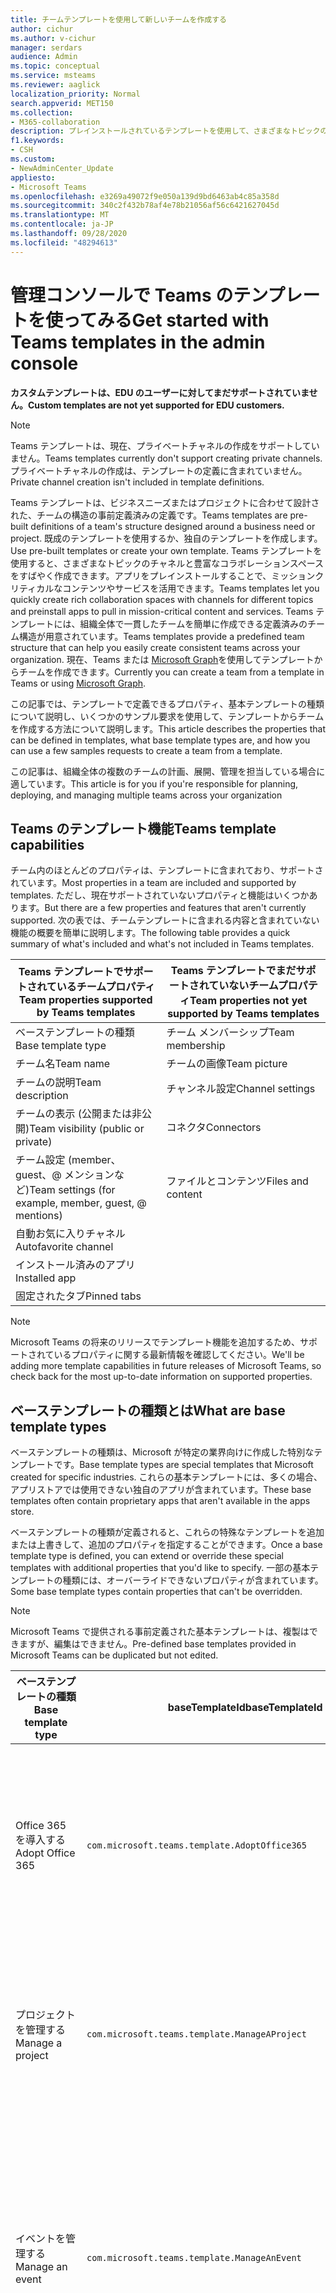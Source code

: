```yaml
---
title: チームテンプレートを使用して新しいチームを作成する
author: cichur
ms.author: v-cichur
manager: serdars
audience: Admin
ms.topic: conceptual
ms.service: msteams
ms.reviewer: aaglick
localization_priority: Normal
search.appverid: MET150
ms.collection:
- M365-collaboration
description: プレインストールされているテンプレートを使用して、さまざまなトピックのチャネルでコラボレーションスペースを作成するために Teams テンプレートを使用する方法について説明します。
f1.keywords:
- CSH
ms.custom:
- NewAdminCenter_Update
appliesto:
- Microsoft Teams
ms.openlocfilehash: e3269a49072f9e050a139d9bd6463ab4c85a358d
ms.sourcegitcommit: 340c2f432b78af4e78b21056af56c6421627045d
ms.translationtype: MT
ms.contentlocale: ja-JP
ms.lasthandoff: 09/28/2020
ms.locfileid: "48294613"
---
```

# <a name="get-started-with-teams-templates-in-the-admin-console"></a><span data-ttu-id="612ad-103">管理コンソールで Teams のテンプレートを使ってみる</span><span class="sxs-lookup"><span data-stu-id="612ad-103">Get started with Teams templates in the admin console</span></span>

<span data-ttu-id="612ad-104">**カスタムテンプレートは、EDU のユーザーに対してまだサポートされていません。**</span><span class="sxs-lookup"><span data-stu-id="612ad-104">**Custom templates are not yet supported for EDU customers.**</span></span>

> [!NOTE]
> <span data-ttu-id="612ad-105">Teams テンプレートは、現在、プライベートチャネルの作成をサポートしていません。</span><span class="sxs-lookup"><span data-stu-id="612ad-105">Teams templates currently don't support creating private channels.</span></span> <span data-ttu-id="612ad-106">プライベートチャネルの作成は、テンプレートの定義に含まれていません。</span><span class="sxs-lookup"><span data-stu-id="612ad-106">Private channel creation isn't included in template definitions.</span></span>

<span data-ttu-id="612ad-107">Teams テンプレートは、ビジネスニーズまたはプロジェクトに合わせて設計された、チームの構造の事前定義済みの定義です。</span><span class="sxs-lookup"><span data-stu-id="612ad-107">Teams templates are pre-built definitions of a team's structure designed around a business need or project.</span></span> <span data-ttu-id="612ad-108">既成のテンプレートを使用するか、独自のテンプレートを作成します。</span><span class="sxs-lookup"><span data-stu-id="612ad-108">Use pre-built templates or create your own template.</span></span> <span data-ttu-id="612ad-109">Teams テンプレートを使用すると、さまざまなトピックのチャネルと豊富なコラボレーションスペースをすばやく作成できます。アプリをプレインストールすることで、ミッションクリティカルなコンテンツやサービスを活用できます。</span><span class="sxs-lookup"><span data-stu-id="612ad-109">Teams templates let you quickly create rich collaboration spaces with channels for different topics and preinstall apps to pull in mission-critical content and services.</span></span> <span data-ttu-id="612ad-110">Teams テンプレートには、組織全体で一貫したチームを簡単に作成できる定義済みのチーム構造が用意されています。</span><span class="sxs-lookup"><span data-stu-id="612ad-110">Teams templates provide a predefined team structure that can help you easily create consistent teams across your organization.</span></span> <span data-ttu-id="612ad-111">現在、Teams または [Microsoft Graph](get-started-with-teams-templates.md)を使用してテンプレートからチームを作成できます。</span><span class="sxs-lookup"><span data-stu-id="612ad-111">Currently you can create a team from a template in Teams or using [Microsoft Graph](get-started-with-teams-templates.md).</span></span>

<span data-ttu-id="612ad-112">この記事では、テンプレートで定義できるプロパティ、基本テンプレートの種類について説明し、いくつかのサンプル要求を使用して、テンプレートからチームを作成する方法について説明します。</span><span class="sxs-lookup"><span data-stu-id="612ad-112">This article describes the properties that can be defined in templates, what base template types are, and how you can use a few samples requests to create a team from a template.</span></span>

<span data-ttu-id="612ad-113">この記事は、組織全体の複数のチームの計画、展開、管理を担当している場合に適しています。</span><span class="sxs-lookup"><span data-stu-id="612ad-113">This article is for you if you're responsible for planning, deploying, and managing multiple teams across your organization</span></span>

## <a name="teams-template-capabilities"></a><span data-ttu-id="612ad-114">Teams のテンプレート機能</span><span class="sxs-lookup"><span data-stu-id="612ad-114">Teams template capabilities</span></span>

<span data-ttu-id="612ad-115">チーム内のほとんどのプロパティは、テンプレートに含まれており、サポートされています。</span><span class="sxs-lookup"><span data-stu-id="612ad-115">Most properties in a team are included and supported by templates.</span></span> <span data-ttu-id="612ad-116">ただし、現在サポートされていないプロパティと機能はいくつかあります。</span><span class="sxs-lookup"><span data-stu-id="612ad-116">But there are a few properties and features that aren't currently supported.</span></span> <span data-ttu-id="612ad-117">次の表では、チームテンプレートに含まれる内容と含まれていない機能の概要を簡単に説明します。</span><span class="sxs-lookup"><span data-stu-id="612ad-117">The following table provides a quick summary of what's included and what's not included in Teams templates.</span></span>

| <span data-ttu-id="612ad-118">**Teams テンプレートでサポートされているチームプロパティ**</span><span class="sxs-lookup"><span data-stu-id="612ad-118">**Team properties supported by Teams templates**</span></span> | <span data-ttu-id="612ad-119">**Teams テンプレートでまだサポートされていないチームプロパティ**</span><span class="sxs-lookup"><span data-stu-id="612ad-119">**Team properties not yet supported by Teams templates**</span></span> |
| ------------------------------------------------ | -------------------------------------------------------- |
| <span data-ttu-id="612ad-120">ベーステンプレートの種類</span><span class="sxs-lookup"><span data-stu-id="612ad-120">Base template type</span></span> | <span data-ttu-id="612ad-121">チーム メンバーシップ</span><span class="sxs-lookup"><span data-stu-id="612ad-121">Team membership</span></span> |
| <span data-ttu-id="612ad-122">チーム名</span><span class="sxs-lookup"><span data-stu-id="612ad-122">Team name</span></span> | <span data-ttu-id="612ad-123">チームの画像</span><span class="sxs-lookup"><span data-stu-id="612ad-123">Team picture</span></span> |
| <span data-ttu-id="612ad-124">チームの説明</span><span class="sxs-lookup"><span data-stu-id="612ad-124">Team description</span></span> | <span data-ttu-id="612ad-125">チャンネル設定</span><span class="sxs-lookup"><span data-stu-id="612ad-125">Channel settings</span></span> |
| <span data-ttu-id="612ad-126">チームの表示 (公開または非公開)</span><span class="sxs-lookup"><span data-stu-id="612ad-126">Team visibility (public or private)</span></span> | <span data-ttu-id="612ad-127">コネクタ</span><span class="sxs-lookup"><span data-stu-id="612ad-127">Connectors</span></span> |
| <span data-ttu-id="612ad-128">チーム設定 (member、guest、@ メンションなど)</span><span class="sxs-lookup"><span data-stu-id="612ad-128">Team settings (for example, member, guest, @ mentions)</span></span> | <span data-ttu-id="612ad-129">ファイルとコンテンツ</span><span class="sxs-lookup"><span data-stu-id="612ad-129">Files and content</span></span> |
| <span data-ttu-id="612ad-130">自動お気に入りチャネル</span><span class="sxs-lookup"><span data-stu-id="612ad-130">Autofavorite channel</span></span> | |
| <span data-ttu-id="612ad-131">インストール済みのアプリ</span><span class="sxs-lookup"><span data-stu-id="612ad-131">Installed app</span></span> | |
| <span data-ttu-id="612ad-132">固定されたタブ</span><span class="sxs-lookup"><span data-stu-id="612ad-132">Pinned tabs</span></span> | |

> [!NOTE]
> <span data-ttu-id="612ad-133">Microsoft Teams の将来のリリースでテンプレート機能を追加するため、サポートされているプロパティに関する最新情報を確認してください。</span><span class="sxs-lookup"><span data-stu-id="612ad-133">We'll be adding more template capabilities in future releases of Microsoft Teams, so check back for the most up-to-date information on supported properties.</span></span>

## <a name="what-are-base-template-types"></a><span data-ttu-id="612ad-134">ベーステンプレートの種類とは</span><span class="sxs-lookup"><span data-stu-id="612ad-134">What are base template types</span></span>

<span data-ttu-id="612ad-135">ベーステンプレートの種類は、Microsoft が特定の業界向けに作成した特別なテンプレートです。</span><span class="sxs-lookup"><span data-stu-id="612ad-135">Base template types are special templates that Microsoft created for specific industries.</span></span> <span data-ttu-id="612ad-136">これらの基本テンプレートには、多くの場合、アプリストアでは使用できない独自のアプリが含まれています。</span><span class="sxs-lookup"><span data-stu-id="612ad-136">These base templates often contain proprietary apps that aren't available in the apps store.</span></span>

<span data-ttu-id="612ad-137">ベーステンプレートの種類が定義されると、これらの特殊なテンプレートを追加または上書きして、追加のプロパティを指定することができます。</span><span class="sxs-lookup"><span data-stu-id="612ad-137">Once a base template type is defined, you can extend or override these special templates with additional properties that you'd like to specify.</span></span> <span data-ttu-id="612ad-138">一部の基本テンプレートの種類には、オーバーライドできないプロパティが含まれています。</span><span class="sxs-lookup"><span data-stu-id="612ad-138">Some base template types contain properties that can't be overridden.</span></span>

> [!NOTE]
> <span data-ttu-id="612ad-139">Microsoft Teams で提供される事前定義された基本テンプレートは、複製はできますが、編集はできません。</span><span class="sxs-lookup"><span data-stu-id="612ad-139">Pre-defined base templates provided in Microsoft Teams can be duplicated but not edited.</span></span>

| <span data-ttu-id="612ad-140">ベーステンプレートの種類</span><span class="sxs-lookup"><span data-stu-id="612ad-140">Base template type</span></span> | <span data-ttu-id="612ad-141">baseTemplateId</span><span class="sxs-lookup"><span data-stu-id="612ad-141">baseTemplateId</span></span> | <span data-ttu-id="612ad-142">この基本テンプレートに含まれるプロパティ</span><span class="sxs-lookup"><span data-stu-id="612ad-142">Properties that come with this base template</span></span> |
| ------------------ |----|----------------------------------------------------- |
| <span data-ttu-id="612ad-143">Office 365 を導入する</span><span class="sxs-lookup"><span data-stu-id="612ad-143">Adopt Office 365</span></span> |`com.microsoft.teams.template.AdoptOffice365`|  <span data-ttu-id="612ad-144">チャネル</span><span class="sxs-lookup"><span data-stu-id="612ad-144">Channels:</span></span> <ul><li><span data-ttu-id="612ad-145">一般</span><span class="sxs-lookup"><span data-stu-id="612ad-145">General</span></span></li> <li><span data-ttu-id="612ad-146">お知らせ</span><span class="sxs-lookup"><span data-stu-id="612ad-146">Announcements</span></span></li> <li><span data-ttu-id="612ad-147">チャンピオンのコーナー</span><span class="sxs-lookup"><span data-stu-id="612ad-147">Champions corner</span></span></li> <li><span data-ttu-id="612ad-148">チームフォーム</span><span class="sxs-lookup"><span data-stu-id="612ad-148">Team forms</span></span></li></ul> <span data-ttu-id="612ad-149">アプリ</span><span class="sxs-lookup"><span data-stu-id="612ad-149">Apps:</span></span> <ul><li><span data-ttu-id="612ad-150">ウィキ</span><span class="sxs-lookup"><span data-stu-id="612ad-150">Wiki</span></span></li>  <li><span data-ttu-id="612ad-151">カレンダー</span><span class="sxs-lookup"><span data-stu-id="612ad-151">Calendar</span></span></li> |
| <span data-ttu-id="612ad-152">プロジェクトを管理する</span><span class="sxs-lookup"><span data-stu-id="612ad-152">Manage a project</span></span> |`com.microsoft.teams.template.ManageAProject`| <span data-ttu-id="612ad-153">チャネル</span><span class="sxs-lookup"><span data-stu-id="612ad-153">Channels:</span></span> <ul><li><span data-ttu-id="612ad-154">一般</span><span class="sxs-lookup"><span data-stu-id="612ad-154">General</span></span></li> <li><span data-ttu-id="612ad-155">お知らせ</span><span class="sxs-lookup"><span data-stu-id="612ad-155">Announcements</span></span></li> <li><span data-ttu-id="612ad-156">参照</span><span class="sxs-lookup"><span data-stu-id="612ad-156">Resources</span></span></li> <li><span data-ttu-id="612ad-157">計画</span><span class="sxs-lookup"><span data-stu-id="612ad-157">Planning</span></span></li></ul> <span data-ttu-id="612ad-158">アプリ</span><span class="sxs-lookup"><span data-stu-id="612ad-158">Apps:</span></span><ul><li><span data-ttu-id="612ad-159">ウィキ</span><span class="sxs-lookup"><span data-stu-id="612ad-159">Wiki</span></span></li><li><span data-ttu-id="612ad-160">OneNote</span><span class="sxs-lookup"><span data-stu-id="612ad-160">OneNote</span></span></li></ul> |
| <span data-ttu-id="612ad-161">イベントを管理する</span><span class="sxs-lookup"><span data-stu-id="612ad-161">Manage an event</span></span>|`com.microsoft.teams.template.ManageAnEvent` | <span data-ttu-id="612ad-162">チャネル</span><span class="sxs-lookup"><span data-stu-id="612ad-162">Channels:</span></span> <ul><li><span data-ttu-id="612ad-163">一般</span><span class="sxs-lookup"><span data-stu-id="612ad-163">General</span></span></li> <li><span data-ttu-id="612ad-164">お知らせ</span><span class="sxs-lookup"><span data-stu-id="612ad-164">Announcements</span></span></li> <li><span data-ttu-id="612ad-165">予算</span><span class="sxs-lookup"><span data-stu-id="612ad-165">Budget</span></span></li> <li><span data-ttu-id="612ad-166">コンテンツ</span><span class="sxs-lookup"><span data-stu-id="612ad-166">Content</span></span></li><li><span data-ttu-id="612ad-167">物流</span><span class="sxs-lookup"><span data-stu-id="612ad-167">Logistics</span></span></li> <li><span data-ttu-id="612ad-168">計画</span><span class="sxs-lookup"><span data-stu-id="612ad-168">Planning</span></span></li> <li> <span data-ttu-id="612ad-169">マーケティングと PR</span><span class="sxs-lookup"><span data-stu-id="612ad-169">Marketing and PR</span></span></li></ul> <span data-ttu-id="612ad-170">アプリ</span><span class="sxs-lookup"><span data-stu-id="612ad-170">Apps:</span></span><ul><li><span data-ttu-id="612ad-171">ウィキ</span><span class="sxs-lookup"><span data-stu-id="612ad-171">Wiki</span></span></li><li><span data-ttu-id="612ad-172">当</span><span class="sxs-lookup"><span data-stu-id="612ad-172">Website</span></span></li> <li><span data-ttu-id="612ad-173">YouTube</span><span class="sxs-lookup"><span data-stu-id="612ad-173">YouTube</span></span></li> <li><span data-ttu-id="612ad-174">プランナー</span><span class="sxs-lookup"><span data-stu-id="612ad-174">Planner</span></span></li> <li><span data-ttu-id="612ad-175">OneNote</span><span class="sxs-lookup"><span data-stu-id="612ad-175">OneNote</span></span></li></ul> |
|<span data-ttu-id="612ad-176">オンボード従業員</span><span class="sxs-lookup"><span data-stu-id="612ad-176">Onboard employees</span></span>|`com.microsoft.teams.template.OnboardEmployees` | <span data-ttu-id="612ad-177">チャネル</span><span class="sxs-lookup"><span data-stu-id="612ad-177">Channels:</span></span> <ul><li><span data-ttu-id="612ad-178">一般</span><span class="sxs-lookup"><span data-stu-id="612ad-178">General</span></span></li> <li><span data-ttu-id="612ad-179">お知らせ</span><span class="sxs-lookup"><span data-stu-id="612ad-179">Announcements</span></span></li> <li><span data-ttu-id="612ad-180">従業員チャット</span><span class="sxs-lookup"><span data-stu-id="612ad-180">Employee chat</span></span></li> <li><span data-ttu-id="612ad-181">トレーニング</span><span class="sxs-lookup"><span data-stu-id="612ad-181">Training</span></span></li></ul><span data-ttu-id="612ad-182">アプリ</span><span class="sxs-lookup"><span data-stu-id="612ad-182">Apps:</span></span><ul><li><span data-ttu-id="612ad-183">ウィキ</span><span class="sxs-lookup"><span data-stu-id="612ad-183">Wiki</span></span></li><li><span data-ttu-id="612ad-184">お気に入り</span><span class="sxs-lookup"><span data-stu-id="612ad-184">Communities</span></span></li></ul>|
|<span data-ttu-id="612ad-185">ヘルプデスクを整理する</span><span class="sxs-lookup"><span data-stu-id="612ad-185">Organize help desk</span></span>| `com.microsoft.teams.template.OrganizeHelpDesk`|<span data-ttu-id="612ad-186">チャネル</span><span class="sxs-lookup"><span data-stu-id="612ad-186">Channels:</span></span><ul><li><span data-ttu-id="612ad-187">一般</span><span class="sxs-lookup"><span data-stu-id="612ad-187">General</span></span></li><li><span data-ttu-id="612ad-188">お知らせ</span><span class="sxs-lookup"><span data-stu-id="612ad-188">Announcements</span></span></li><li><span data-ttu-id="612ad-189">FAQ</span><span class="sxs-lookup"><span data-stu-id="612ad-189">FAQ</span></span></li></ul><span data-ttu-id="612ad-190">アプリ</span><span class="sxs-lookup"><span data-stu-id="612ad-190">Apps:</span></span><ul><li><span data-ttu-id="612ad-191">ウィキ</span><span class="sxs-lookup"><span data-stu-id="612ad-191">Wiki</span></span></li><li><span data-ttu-id="612ad-192">OneNote</span><span class="sxs-lookup"><span data-stu-id="612ad-192">OneNote</span></span></li></ul> |
| <span data-ttu-id="612ad-193">治療での共同作業</span><span class="sxs-lookup"><span data-stu-id="612ad-193">Collaborate on patient care</span></span>| `healthcareWard `| <span data-ttu-id="612ad-194">チャネル</span><span class="sxs-lookup"><span data-stu-id="612ad-194">Channels:</span></span><ul><li><span data-ttu-id="612ad-195">一般</span><span class="sxs-lookup"><span data-stu-id="612ad-195">General</span></span></li><li><span data-ttu-id="612ad-196">お知らせ</span><span class="sxs-lookup"><span data-stu-id="612ad-196">Announcements</span></span></li><li><span data-ttu-id="612ad-197">Huddles</span><span class="sxs-lookup"><span data-stu-id="612ad-197">Huddles</span></span></li><li><span data-ttu-id="612ad-198">切り下げ</span><span class="sxs-lookup"><span data-stu-id="612ad-198">Rounds</span></span></li><li><span data-ttu-id="612ad-199">割り当てる</span><span class="sxs-lookup"><span data-stu-id="612ad-199">Staffing</span></span></li><li><span data-ttu-id="612ad-200">トレーニング</span><span class="sxs-lookup"><span data-stu-id="612ad-200">Training</span></span></li></ul> <span data-ttu-id="612ad-201">アプリ</span><span class="sxs-lookup"><span data-stu-id="612ad-201">Apps:</span></span> <ul><li><span data-ttu-id="612ad-202">ウィキ</span><span class="sxs-lookup"><span data-stu-id="612ad-202">Wiki</span></span></li>|
| <span data-ttu-id="612ad-203">グローバルな危機またはイベントでの共同作業</span><span class="sxs-lookup"><span data-stu-id="612ad-203">Collaborate on global crisis or event</span></span> |`com.microsoft.teams.template.CollaborateOnAGlobalCrisisOrEvent`| <span data-ttu-id="612ad-204">チャネル</span><span class="sxs-lookup"><span data-stu-id="612ad-204">Channels:</span></span> <ul><li><span data-ttu-id="612ad-205">一般</span><span class="sxs-lookup"><span data-stu-id="612ad-205">General</span></span><li><span data-ttu-id="612ad-206">お知らせ</span><span class="sxs-lookup"><span data-stu-id="612ad-206">Announcements</span></span></li><li><span data-ttu-id="612ad-207">世界中のニュース</span><span class="sxs-lookup"><span data-stu-id="612ad-207">World news</span></span></li><li><span data-ttu-id="612ad-208">ビジネス継続性</span><span class="sxs-lookup"><span data-stu-id="612ad-208">Business continuity</span></span></li><li><span data-ttu-id="612ad-209">リモート作業</span><span class="sxs-lookup"><span data-stu-id="612ad-209">Remote working</span></span></li><li><span data-ttu-id="612ad-210">内部通信</span><span class="sxs-lookup"><span data-stu-id="612ad-210">Internal comms</span></span></li><li><span data-ttu-id="612ad-211">外部通信</span><span class="sxs-lookup"><span data-stu-id="612ad-211">External comms</span></span></li><li><span data-ttu-id="612ad-212">顧客の苦情</span><span class="sxs-lookup"><span data-stu-id="612ad-212">Customer complaints</span></span></li><li><span data-ttu-id="612ad-213">称賛</span><span class="sxs-lookup"><span data-stu-id="612ad-213">Kudos</span></span></li><li><span data-ttu-id="612ad-214">エグゼクティブ更新プログラム</span><span class="sxs-lookup"><span data-stu-id="612ad-214">Executive update</span></span></li></ul><span data-ttu-id="612ad-215">アプリ</span><span class="sxs-lookup"><span data-stu-id="612ad-215">Apps:</span></span> <ul><li><span data-ttu-id="612ad-216">称賛</span><span class="sxs-lookup"><span data-stu-id="612ad-216">Praise</span></span></li><li><span data-ttu-id="612ad-217">ウィキ</span><span class="sxs-lookup"><span data-stu-id="612ad-217">Wiki</span></span></li><li><span data-ttu-id="612ad-218">当</span><span class="sxs-lookup"><span data-stu-id="612ad-218">Website</span></span></li></ul>|
|<span data-ttu-id="612ad-219">銀行支店内での共同作業</span><span class="sxs-lookup"><span data-stu-id="612ad-219">Collaborate within a bank branch</span></span>| `com.microsoft.teams.template.CollaborateWithinABankBranch `|<span data-ttu-id="612ad-220">チャネル</span><span class="sxs-lookup"><span data-stu-id="612ad-220">Channels:</span></span> <ul><li><span data-ttu-id="612ad-221">一般</span><span class="sxs-lookup"><span data-stu-id="612ad-221">General</span></span><li><span data-ttu-id="612ad-222">お知らせ</span><span class="sxs-lookup"><span data-stu-id="612ad-222">Announcements</span></span></li><li><span data-ttu-id="612ad-223">Huddles</span><span class="sxs-lookup"><span data-stu-id="612ad-223">Huddles</span></span></li><li><span data-ttu-id="612ad-224">顧客の会議</span><span class="sxs-lookup"><span data-stu-id="612ad-224">Customer meetings</span></span></li><li><span data-ttu-id="612ad-225">コーチング</span><span class="sxs-lookup"><span data-stu-id="612ad-225">Coaching</span></span></li><li><span data-ttu-id="612ad-226">スキルの開発</span><span class="sxs-lookup"><span data-stu-id="612ad-226">Skills development</span></span></li><li><span data-ttu-id="612ad-227">ローン処理</span><span class="sxs-lookup"><span data-stu-id="612ad-227">Loan processing</span></span></li><li><span data-ttu-id="612ad-228">顧客の苦情</span><span class="sxs-lookup"><span data-stu-id="612ad-228">Customer complaints</span></span></li><li><span data-ttu-id="612ad-229">称賛</span><span class="sxs-lookup"><span data-stu-id="612ad-229">Kudos</span></span></li><li><span data-ttu-id="612ad-230">楽しい機能</span><span class="sxs-lookup"><span data-stu-id="612ad-230">Fun stuff</span></span></li><li><span data-ttu-id="612ad-231">コンプライアンス</span><span class="sxs-lookup"><span data-stu-id="612ad-231">Compliance</span></span></li></ul>|
|<span data-ttu-id="612ad-232">インシデント応答の調整</span><span class="sxs-lookup"><span data-stu-id="612ad-232">Coordinate incident response</span></span>| `com.microsoft.teams.template.CoordinateIncidentResponse`|<span data-ttu-id="612ad-233">チャネル</span><span class="sxs-lookup"><span data-stu-id="612ad-233">Channels:</span></span> <ul><li><span data-ttu-id="612ad-234">一般</span><span class="sxs-lookup"><span data-stu-id="612ad-234">General</span></span><li><span data-ttu-id="612ad-235">お知らせ</span><span class="sxs-lookup"><span data-stu-id="612ad-235">Announcements</span></span></li><li><span data-ttu-id="612ad-236">物流</span><span class="sxs-lookup"><span data-stu-id="612ad-236">Logistics</span></span></li><li><span data-ttu-id="612ad-237">計画</span><span class="sxs-lookup"><span data-stu-id="612ad-237">Planning</span></span></li><li><span data-ttu-id="612ad-238">Recovery</span><span class="sxs-lookup"><span data-stu-id="612ad-238">Recovery</span></span></li><li><span data-ttu-id="612ad-239">度</span><span class="sxs-lookup"><span data-stu-id="612ad-239">Urgent</span></span></li></ul> <span data-ttu-id="612ad-240">アプリ</span><span class="sxs-lookup"><span data-stu-id="612ad-240">Apps:</span></span> <ul><li><span data-ttu-id="612ad-241">ウィキ</span><span class="sxs-lookup"><span data-stu-id="612ad-241">Wiki</span></span></li><li><span data-ttu-id="612ad-242">Excel</span><span class="sxs-lookup"><span data-stu-id="612ad-242">Excel</span></span></li><li><span data-ttu-id="612ad-243">OneNote</span><span class="sxs-lookup"><span data-stu-id="612ad-243">OneNote</span></span></li><li><span data-ttu-id="612ad-244">SharePoint</span><span class="sxs-lookup"><span data-stu-id="612ad-244">SharePoint</span></span></li><li><span data-ttu-id="612ad-245">プランナー</span><span class="sxs-lookup"><span data-stu-id="612ad-245">Planner</span></span></li></ul>|
|<span data-ttu-id="612ad-246">病院</span><span class="sxs-lookup"><span data-stu-id="612ad-246">Hospital</span></span>| <span data-ttu-id="612ad-247">`healthcareHospita`プレーン</span><span class="sxs-lookup"><span data-stu-id="612ad-247">`healthcareHospita`l</span></span> |<span data-ttu-id="612ad-248">チャネル</span><span class="sxs-lookup"><span data-stu-id="612ad-248">Channels:</span></span> <ul><li><span data-ttu-id="612ad-249">一般</span><span class="sxs-lookup"><span data-stu-id="612ad-249">General</span></span><li><span data-ttu-id="612ad-250">お知らせ</span><span class="sxs-lookup"><span data-stu-id="612ad-250">Announcements</span></span></li><li><span data-ttu-id="612ad-251">コンプライアンス</span><span class="sxs-lookup"><span data-stu-id="612ad-251">Compliance</span></span></li><li><span data-ttu-id="612ad-252">Custodial</span><span class="sxs-lookup"><span data-stu-id="612ad-252">Custodial</span></span></li><li><span data-ttu-id="612ad-253">人事</span><span class="sxs-lookup"><span data-stu-id="612ad-253">Human resources</span></span></li><li><span data-ttu-id="612ad-254">薬</span><span class="sxs-lookup"><span data-stu-id="612ad-254">Pharmacy</span></span></li></ul> <span data-ttu-id="612ad-255">アプリ</span><span class="sxs-lookup"><span data-stu-id="612ad-255">Apps:</span></span> <ul><li><span data-ttu-id="612ad-256">ウィキ</span><span class="sxs-lookup"><span data-stu-id="612ad-256">Wiki</span></span></li></ul>|
|<span data-ttu-id="612ad-257">ストアを整理する</span><span class="sxs-lookup"><span data-stu-id="612ad-257">Organize a store</span></span>| `retailStore` |<span data-ttu-id="612ad-258">チャネル</span><span class="sxs-lookup"><span data-stu-id="612ad-258">Channels:</span></span> <ul><li><span data-ttu-id="612ad-259">一般</span><span class="sxs-lookup"><span data-stu-id="612ad-259">General</span></span><li><span data-ttu-id="612ad-260">シフトハンド</span><span class="sxs-lookup"><span data-stu-id="612ad-260">Shift handoff</span></span></li><li><span data-ttu-id="612ad-261">意欲</span><span class="sxs-lookup"><span data-stu-id="612ad-261">Learning</span></span></li></ul> <span data-ttu-id="612ad-262">アプリ</span><span class="sxs-lookup"><span data-stu-id="612ad-262">Apps:</span></span> <ul><li><span data-ttu-id="612ad-263">ウィキ</span><span class="sxs-lookup"><span data-stu-id="612ad-263">Wiki</span></span></li></ul>|
|<span data-ttu-id="612ad-264">品質と安全性</span><span class="sxs-lookup"><span data-stu-id="612ad-264">Quality and safety</span></span> |`com.microsoft.teams.template.QualitySafety`|<span data-ttu-id="612ad-265">チャネル</span><span class="sxs-lookup"><span data-stu-id="612ad-265">Channels:</span></span> <ul><li><span data-ttu-id="612ad-266">一般</span><span class="sxs-lookup"><span data-stu-id="612ad-266">General</span></span><li><span data-ttu-id="612ad-267">お知らせ</span><span class="sxs-lookup"><span data-stu-id="612ad-267">Announcements</span></span></li><li><span data-ttu-id="612ad-268">行1</span><span class="sxs-lookup"><span data-stu-id="612ad-268">Line 1</span></span></li><li><span data-ttu-id="612ad-269">2行目</span><span class="sxs-lookup"><span data-stu-id="612ad-269">Line 2</span></span></li><li><span data-ttu-id="612ad-270">行3</span><span class="sxs-lookup"><span data-stu-id="612ad-270">Line 3</span></span></li><li><span data-ttu-id="612ad-271">安全</span><span class="sxs-lookup"><span data-stu-id="612ad-271">Safety</span></span></li><li><span data-ttu-id="612ad-272">トレーニング</span><span class="sxs-lookup"><span data-stu-id="612ad-272">Training</span></span></li><li><span data-ttu-id="612ad-273">メンテナンス</span><span class="sxs-lookup"><span data-stu-id="612ad-273">Maintenance</span></span></li><li><span data-ttu-id="612ad-274">楽しい機能</span><span class="sxs-lookup"><span data-stu-id="612ad-274">Fun stuff</span></span></li></ul> <span data-ttu-id="612ad-275">アプリ</span><span class="sxs-lookup"><span data-stu-id="612ad-275">Apps:</span></span> <ul><li><span data-ttu-id="612ad-276">ウィキ</span><span class="sxs-lookup"><span data-stu-id="612ad-276">Wiki</span></span></li></ul>|
|<span data-ttu-id="612ad-277">小売課長のコラボレーション</span><span class="sxs-lookup"><span data-stu-id="612ad-277">Retail - manager collaboration</span></span>| `retailManagerCollaboration` |<span data-ttu-id="612ad-278">チャネル</span><span class="sxs-lookup"><span data-stu-id="612ad-278">Channels:</span></span> <ul><li><span data-ttu-id="612ad-279">一般</span><span class="sxs-lookup"><span data-stu-id="612ad-279">General</span></span><li><span data-ttu-id="612ad-280">操作</span><span class="sxs-lookup"><span data-stu-id="612ad-280">Operations</span></span></li><li><span data-ttu-id="612ad-281">意欲</span><span class="sxs-lookup"><span data-stu-id="612ad-281">Learning</span></span></li></ul> <span data-ttu-id="612ad-282">アプリ</span><span class="sxs-lookup"><span data-stu-id="612ad-282">Apps:</span></span> <ul><li><span data-ttu-id="612ad-283">ウィキ</span><span class="sxs-lookup"><span data-stu-id="612ad-283">Wiki</span></span></li></ul>|
||||

<span data-ttu-id="612ad-284">テンプレートカテゴリの詳細については、次のカテゴリを参照してください。</span><span class="sxs-lookup"><span data-stu-id="612ad-284">For more information about the template categories, see the following categories:</span></span>

- [<span data-ttu-id="612ad-285">財務テンプレート</span><span class="sxs-lookup"><span data-stu-id="612ad-285">Financial templates</span></span>](financial-teams-templates-in-the-admin-console.md)
- [<span data-ttu-id="612ad-286">一般的なテンプレート</span><span class="sxs-lookup"><span data-stu-id="612ad-286">General templates</span></span>](general-teams-templates-in-the-admin-console.md)
- [<span data-ttu-id="612ad-287">行政機関向けテンプレート</span><span class="sxs-lookup"><span data-stu-id="612ad-287">Government templates</span></span>](government-teams-templates-in-the-admin-console.md)
- [<span data-ttu-id="612ad-288">医療用テンプレート</span><span class="sxs-lookup"><span data-stu-id="612ad-288">Healthcare templates</span></span>](expand-teams-across-your-org/healthcare/healthcare-templates-admin-console.md)
- [<span data-ttu-id="612ad-289">製造テンプレート</span><span class="sxs-lookup"><span data-stu-id="612ad-289">Manufacturing templates</span></span>](manufacturing-teams-templates-in-the-admin-console.md)
- [<span data-ttu-id="612ad-290">小売用テンプレート</span><span class="sxs-lookup"><span data-stu-id="612ad-290">Retail templates</span></span>](retail-teams-templates-in-the-admin-console.md)

## <a name="template-size-limits"></a><span data-ttu-id="612ad-291">テンプレートサイズの制限</span><span class="sxs-lookup"><span data-stu-id="612ad-291">Template size limits</span></span>

<span data-ttu-id="612ad-292">テンプレートは、特定の数のチャネル、タブ、アプリに制限されます。</span><span class="sxs-lookup"><span data-stu-id="612ad-292">Templates are limited to a specific number of channels, tabs, and apps.</span></span>

 > [!Note]
 > <span data-ttu-id="612ad-293">テンプレートから作成された後で、チームにチャネル、タブ、アプリを追加することができます。</span><span class="sxs-lookup"><span data-stu-id="612ad-293">You can add more channels, tabs, and apps to the team after it's been created from a template.</span></span>

|<span data-ttu-id="612ad-294">機能</span><span class="sxs-lookup"><span data-stu-id="612ad-294">Feature</span></span> | <span data-ttu-id="612ad-295">抑制</span><span class="sxs-lookup"><span data-stu-id="612ad-295">Limit</span></span>|
|-|-|
|<span data-ttu-id="612ad-296">テンプレートあたりのチャネル数</span><span class="sxs-lookup"><span data-stu-id="612ad-296">Channels per template</span></span> | <span data-ttu-id="612ad-297">マート</span><span class="sxs-lookup"><span data-stu-id="612ad-297">15</span></span> |
|<span data-ttu-id="612ad-298">テンプレートのチャネルごとのタブ</span><span class="sxs-lookup"><span data-stu-id="612ad-298">Tabs per channel in a template</span></span> | <span data-ttu-id="612ad-299">超える</span><span class="sxs-lookup"><span data-stu-id="612ad-299">20</span></span> |
|<span data-ttu-id="612ad-300">テンプレートあたりのアプリ数</span><span class="sxs-lookup"><span data-stu-id="612ad-300">Apps per template</span></span> | <span data-ttu-id="612ad-301">50</span><span class="sxs-lookup"><span data-stu-id="612ad-301">50</span></span>|
|||

<span data-ttu-id="612ad-302">詳細については [、「Teams の制限と仕様](limits-specifications-teams.md) 」を参照してください。</span><span class="sxs-lookup"><span data-stu-id="612ad-302">See [Limits and specifications of Teams](limits-specifications-teams.md) for more information.</span></span>

## <a name="related-topics"></a><span data-ttu-id="612ad-303">関連項目</span><span class="sxs-lookup"><span data-stu-id="612ad-303">Related topics</span></span>

- [<span data-ttu-id="612ad-304">カスタムチームテンプレートを作成する</span><span class="sxs-lookup"><span data-stu-id="612ad-304">Create a custom team template</span></span>](create-a-team-template.md)
- [<span data-ttu-id="612ad-305">既存のチームテンプレートからチームテンプレートを作成する</span><span class="sxs-lookup"><span data-stu-id="612ad-305">Create a team template from an existing team template</span></span>](create-template-from-existing-template.md)
- [<span data-ttu-id="612ad-306">既存のチームからテンプレートを作成する</span><span class="sxs-lookup"><span data-stu-id="612ad-306">Create a template from an existing team</span></span>](create-template-from-existing-team.md)
